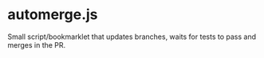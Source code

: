 # automerge.js
Small script/bookmarklet that updates branches, waits for tests to pass and merges in the PR.

